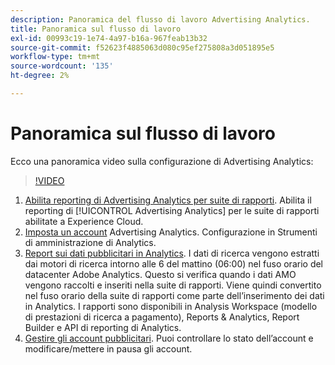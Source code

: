 ```yaml
---
description: Panoramica del flusso di lavoro Advertising Analytics.
title: Panoramica sul flusso di lavoro
exl-id: 00993c19-1e74-4a97-b16a-967feab13b32
source-git-commit: f52623f4885063d080c95ef275808a3d051895e5
workflow-type: tm+mt
source-wordcount: '135'
ht-degree: 2%

---
```


# Panoramica sul flusso di lavoro

Ecco una panoramica video sulla configurazione di Advertising Analytics:

>[!VIDEO](https://video.tv.adobe.com/v/23119/?quality=12)

1. [Abilita reporting di Advertising Analytics per suite di rapporti](/help/integrate/c-advertising-analytics/c-adanalytics-workflow/aa-provision-rs.md). Abilita il reporting di [!UICONTROL Advertising Analytics] per le suite di rapporti abilitate a Experience Cloud.
2. [Imposta un account](/help/integrate/c-advertising-analytics/c-adanalytics-workflow/aa-create-ad-account.md) Advertising Analytics. Configurazione in Strumenti di amministrazione di Analytics.
3. [Report sui dati pubblicitari in Analytics](/help/integrate/c-advertising-analytics/c-adanalytics-workflow/aa-report-ad-data-an.md). I dati di ricerca vengono estratti dai motori di ricerca intorno alle 6 del mattino (06:00) nel fuso orario del datacenter Adobe Analytics. Questo si verifica quando i dati AMO vengono raccolti e inseriti nella suite di rapporti. Viene quindi convertito nel fuso orario della suite di rapporti come parte dell’inserimento dei dati in Analytics. I rapporti sono disponibili in Analysis Workspace (modello di prestazioni di ricerca a pagamento), Reports &amp; Analytics, Report Builder e API di reporting di Analytics.
4. [Gestire gli account pubblicitari](/help/integrate/c-advertising-analytics/c-adanalytics-workflow/aa-manage-ad-accounts.md). Puoi controllare lo stato dell’account e modificare/mettere in pausa gli account.
